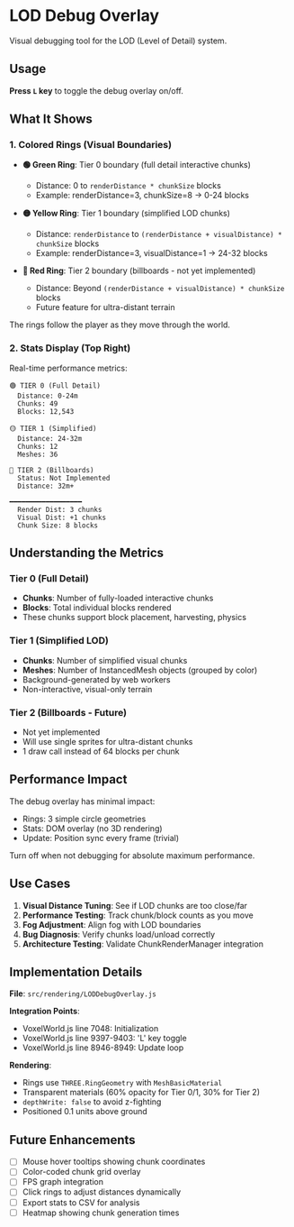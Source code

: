 # LOD Debug Overlay

Visual debugging tool for the LOD (Level of Detail) system.

## Usage

**Press `L` key** to toggle the debug overlay on/off.

## What It Shows

### 1. Colored Rings (Visual Boundaries)

- **🟢 Green Ring**: Tier 0 boundary (full detail interactive chunks)
  - Distance: 0 to `renderDistance * chunkSize` blocks
  - Example: renderDistance=3, chunkSize=8 → 0-24 blocks

- **🟡 Yellow Ring**: Tier 1 boundary (simplified LOD chunks)
  - Distance: `renderDistance` to `(renderDistance + visualDistance) * chunkSize` blocks
  - Example: renderDistance=3, visualDistance=1 → 24-32 blocks

- **🔴 Red Ring**: Tier 2 boundary (billboards - not yet implemented)
  - Distance: Beyond `(renderDistance + visualDistance) * chunkSize` blocks
  - Future feature for ultra-distant terrain

The rings follow the player as they move through the world.

### 2. Stats Display (Top Right)

Real-time performance metrics:

```
🟢 TIER 0 (Full Detail)
  Distance: 0-24m
  Chunks: 49
  Blocks: 12,543

🟡 TIER 1 (Simplified)
  Distance: 24-32m
  Chunks: 12
  Meshes: 36

🔴 TIER 2 (Billboards)
  Status: Not Implemented
  Distance: 32m+

━━━━━━━━━━━━━━━━━━
  Render Dist: 3 chunks
  Visual Dist: +1 chunks
  Chunk Size: 8 blocks
```

## Understanding the Metrics

### Tier 0 (Full Detail)
- **Chunks**: Number of fully-loaded interactive chunks
- **Blocks**: Total individual blocks rendered
- These chunks support block placement, harvesting, physics

### Tier 1 (Simplified LOD)
- **Chunks**: Number of simplified visual chunks
- **Meshes**: Number of InstancedMesh objects (grouped by color)
- Background-generated by web workers
- Non-interactive, visual-only terrain

### Tier 2 (Billboards - Future)
- Not yet implemented
- Will use single sprites for ultra-distant chunks
- 1 draw call instead of 64 blocks per chunk

## Performance Impact

The debug overlay has minimal impact:
- Rings: 3 simple circle geometries
- Stats: DOM overlay (no 3D rendering)
- Update: Position sync every frame (trivial)

Turn off when not debugging for absolute maximum performance.

## Use Cases

1. **Visual Distance Tuning**: See if LOD chunks are too close/far
2. **Performance Testing**: Track chunk/block counts as you move
3. **Fog Adjustment**: Align fog with LOD boundaries
4. **Bug Diagnosis**: Verify chunks load/unload correctly
5. **Architecture Testing**: Validate ChunkRenderManager integration

## Implementation Details

**File**: `src/rendering/LODDebugOverlay.js`

**Integration Points**:
- VoxelWorld.js line 7048: Initialization
- VoxelWorld.js line 9397-9403: 'L' key toggle
- VoxelWorld.js line 8946-8949: Update loop

**Rendering**:
- Rings use `THREE.RingGeometry` with `MeshBasicMaterial`
- Transparent materials (60% opacity for Tier 0/1, 30% for Tier 2)
- `depthWrite: false` to avoid z-fighting
- Positioned 0.1 units above ground

## Future Enhancements

- [ ] Mouse hover tooltips showing chunk coordinates
- [ ] Color-coded chunk grid overlay
- [ ] FPS graph integration
- [ ] Click rings to adjust distances dynamically
- [ ] Export stats to CSV for analysis
- [ ] Heatmap showing chunk generation times
